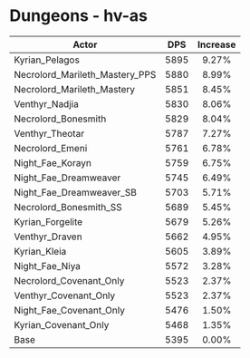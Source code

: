 # Dungeons - hv-as
| Actor | DPS | Increase |
|---|:---:|:---:|
|Kyrian_Pelagos|5895|9.27%|
|Necrolord_Marileth_Mastery_PPS|5880|8.99%|
|Necrolord_Marileth_Mastery|5851|8.45%|
|Venthyr_Nadjia|5830|8.06%|
|Necrolord_Bonesmith|5829|8.04%|
|Venthyr_Theotar|5787|7.27%|
|Necrolord_Emeni|5761|6.78%|
|Night_Fae_Korayn|5759|6.75%|
|Night_Fae_Dreamweaver|5745|6.49%|
|Night_Fae_Dreamweaver_SB|5703|5.71%|
|Necrolord_Bonesmith_SS|5689|5.45%|
|Kyrian_Forgelite|5679|5.26%|
|Venthyr_Draven|5662|4.95%|
|Kyrian_Kleia|5605|3.89%|
|Night_Fae_Niya|5572|3.28%|
|Necrolord_Covenant_Only|5523|2.37%|
|Venthyr_Covenant_Only|5523|2.37%|
|Night_Fae_Covenant_Only|5476|1.50%|
|Kyrian_Covenant_Only|5468|1.35%|
|Base|5395|0.00%|
